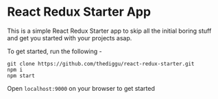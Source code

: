 # React Redux Starter App

This is a simple React Redux Starter app to skip all the initial boring stuff and get you started with your projects asap.

To get started, run the following - 

```
git clone https://github.com/thediggu/react-redux-starter.git
npm i
npm start
```

Open `localhost:9000` on your browser to get started
